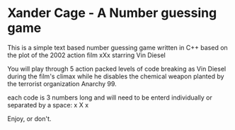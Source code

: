 # Xander Cage - A Number guessing game

This is a simple text based number guessing game written in C++ based on the plot of the 2002 action film xXx starring Vin Diesel

You will play through 5 action packed levels of code breaking as Vin Diesel during the film's climax while he disables the chemical weapon planted by the terrorist organization Anarchy 99.

each code is 3 numbers long and will need to be enterd individually or separated by a space:
x X x

Enjoy, or don't.
